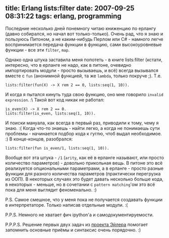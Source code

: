 title: Erlang lists:filter
date: 2007-09-25 08:31:22
tags: erlang, programming
----


Последние несколько дней понемногу читаю книженцию по ерлангу (давно собирался, но начал вот только-только). Очень рад, что я знаю и пользуюсь Питоном, а не каким-нибудь Перлом или C# - намного легче воспринимается передача функции в функцию, сами высокоуровневые функции - все эти `filter`, `map`.

Однако одна штука заставила меня попотеть - в книге lists:filter (кстати, интересно, что в ерланге не надо, как в питоне, очевидно импортировать модули - просто вызываешь, и всё) всегда вызывался вместе с `fun` (анонимной функцией, та же `lambda`, только покруче ;). Т.е.

    lists:filter(fun(X) -> X rem 2 == 0, lists:seq(1, 10)).

И когда я пытался кинуть туда свою функцию, оно мне говорило `invalid expression`. :\ Такой вот код никак не работал:

    is_even(X) -> X rem 2 == 0.
    lists:filter(is_even, lists:seq(1, 10)).

И поиски мануала, как всегда в первый раз, приводили к тому, чему я знаю. :( Когда что-то знаешь - найти легко, а когда не понимаешь сути проблемы - начинается подбор кода к гуглю, чтоб выдал необходимое. :) В конце-концов, разобрался:

    lists:filter(fun is_even/1, lists:seq(1, 10)).

Вообще вот эта штука - `/1` (`arity`, как её в ерланге называют, или просто количество параметров) - довольно прикольная вещь. В питоне это всё реализуется опциональными параметрами, а в ерланге - просто разные функции для разного количества параметров (практически перегрузка из ООП). В некоторых случаях это будет давать несколько больше кода, в некоторых - меньше, но в сочетании с `pattern matching`'ом это всё пока для меня выглядит феноменально. :) 

P.S.  Самое смешное, что у меня пока не получается создавать функции в интерпретаторе. Только написав отдельные модули. :(

P.P.S.  Немного не хватает фич ipython'а и самодокументируемости.

P.P.P.S.  Решение первых двух задач из [проекта Эйлера](http://projecteuler.net/ "жаль, что это всё одна математика") помогает запомнить основные приёмы и синтаксис очень порядочно. :)
